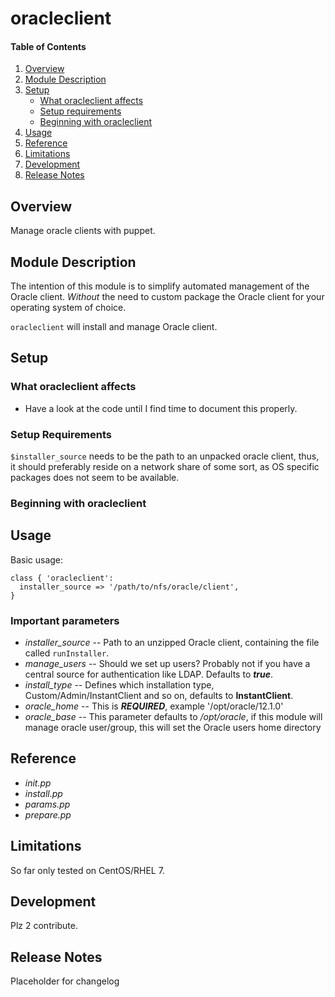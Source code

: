 # oracleclient

#### Table of Contents

1. [Overview](#overview)
2. [Module Description](#module-description)
3. [Setup](#setup)
    * [What oracleclient affects](#what-oracleclient-affects)
    * [Setup requirements](#setup-requirements)
    * [Beginning with oracleclient](#beginning-with-oracleclient)
4. [Usage](#usage)
5. [Reference](#reference)
5. [Limitations](#limitations)
6. [Development](#development)
7. [Release Notes](#releasenotes)

## Overview

Manage oracle clients with puppet.

## Module Description

The intention of this module is to simplify automated management of the Oracle
client. *Without* the need to custom package the Oracle client for your
operating system of choice.

`oracleclient` will install and manage Oracle client.

## Setup

### What oracleclient affects

* Have a look at the code until I find time to document this properly.

### Setup Requirements

`$installer_source` needs to be the path to an unpacked oracle client, thus,
it should preferably reside on a network share of some sort, as OS specific
packages does not seem to be available.

### Beginning with oracleclient

## Usage

Basic usage:
```puppet
class { 'oracleclient':
  installer_source => '/path/to/nfs/oracle/client',
}
```


### Important parameters

* *installer_source* -- Path to an unzipped Oracle client, containing the file
called `runInstaller`.
* *manage_users* -- Should we set up users? Probably not if you have a central
source for authentication like LDAP. Defaults to ***true***.
* *install_type* -- Defines which installation type, Custom/Admin/InstantClient
and so on, defaults to **InstantClient**.
* *oracle_home* -- This is ***REQUIRED***, example '/opt/oracle/12.1.0'
* *oracle_base* -- This parameter defaults to */opt/oracle*, if this module 
will manage oracle user/group, this will set the Oracle users home directory 

## Reference

* *init.pp*
* *install.pp*
* *params.pp*
* *prepare.pp*

## Limitations

So far only tested on CentOS/RHEL 7.

## Development

Plz 2 contribute.

## Release Notes

Placeholder for changelog
